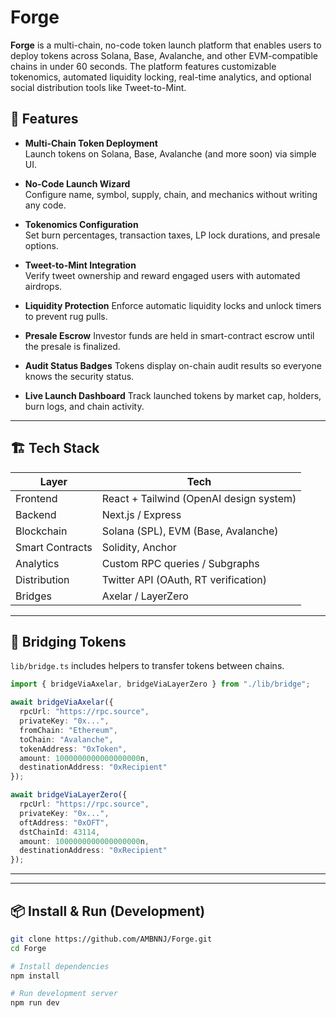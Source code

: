 # Forge 

**Forge** is a multi-chain, no-code token launch platform that enables users to deploy tokens across Solana, Base, Avalanche, and other EVM-compatible chains in under 60 seconds. The platform features customizable tokenomics, automated liquidity locking, real-time analytics, and optional social distribution tools like Tweet-to-Mint. 

## 🔧 Features

- **Multi-Chain Token Deployment**  
  Launch tokens on Solana, Base, Avalanche (and more soon) via simple UI.

- **No-Code Launch Wizard**  
  Configure name, symbol, supply, chain, and mechanics without writing any code.

- **Tokenomics Configuration**  
  Set burn percentages, transaction taxes, LP lock durations, and presale options.

- **Tweet-to-Mint Integration**  
  Verify tweet ownership and reward engaged users with automated airdrops.

- **Liquidity Protection**
  Enforce automatic liquidity locks and unlock timers to prevent rug pulls.
- **Presale Escrow**
  Investor funds are held in smart-contract escrow until the presale is finalized.
- **Audit Status Badges**
  Tokens display on-chain audit results so everyone knows the security status.

- **Live Launch Dashboard**
  Track launched tokens by market cap, holders, burn logs, and chain activity.

---

## 🏗 Tech Stack

| Layer         | Tech                                  |
|--------------|----------------------------------------|
| Frontend      | React + Tailwind (OpenAI design system) |
| Backend       | Next.js / Express                     | 
| Blockchain    | Solana (SPL), EVM (Base, Avalanche)   |
| Smart Contracts | Solidity, Anchor                    |
| Analytics     | Custom RPC queries / Subgraphs        |
| Distribution  | Twitter API (OAuth, RT verification)  |
| Bridges       | Axelar / LayerZero                    |

---

## 🔄 Bridging Tokens

`lib/bridge.ts` includes helpers to transfer tokens between chains.

```ts
import { bridgeViaAxelar, bridgeViaLayerZero } from "./lib/bridge";

await bridgeViaAxelar({
  rpcUrl: "https://rpc.source",
  privateKey: "0x...",
  fromChain: "Ethereum",
  toChain: "Avalanche",
  tokenAddress: "0xToken",
  amount: 1000000000000000000n,
  destinationAddress: "0xRecipient"
});

await bridgeViaLayerZero({
  rpcUrl: "https://rpc.source",
  privateKey: "0x...",
  oftAddress: "0xOFT",
  dstChainId: 43114,
  amount: 1000000000000000000n,
  destinationAddress: "0xRecipient"
});
```

---

---

## 📦 Install & Run (Development)

```bash
git clone https://github.com/AMBNNJ/Forge.git 
cd Forge 

# Install dependencies
npm install

# Run development server
npm run dev
```

